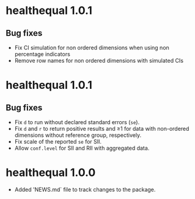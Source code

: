# healthequal 1.0.1

## Bug fixes
* Fix CI simulation for non ordered dimensions when using non percentage indicators
* Remove row names for non ordered dimensions with simulated CIs

# healthequal 1.0.1

## Bug fixes

* Fix `d` to run without declared standard errors (`se`).
* Fix `d` and `r` to return positive results and ≥1 for data with non-ordered dimensions without reference group, respectively.
* Fix scale of the reported `se` for SII.
* Allow `conf.level` for SII and RII with aggregated data.

# healthequal 1.0.0 

* Added 'NEWS.md` file to track changes to the package.
